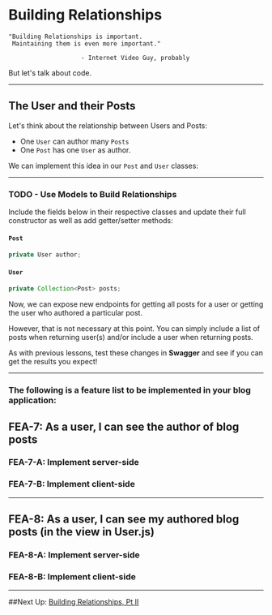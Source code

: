 # Building Relationships

```
"Building Relationships is important. 
 Maintaining them is even more important."
 
                    - Internet Video Guy, probably
```

But let's talk about code.

---
## The User and their Posts

Let's think about the relationship between Users and Posts:

- One `User` can author many `Posts`
- One `Post` has one `User` as author.

We can implement this idea in our `Post` and `User` classes:

---
### TODO - Use Models to Build Relationships
Include the fields below in their respective classes and update their full constructor as well as add getter/setter methods:


#### `Post`

```JAVA
private User author;
```

#### `User`

```JAVA
private Collection<Post> posts;
```


Now, we can expose new endpoints for getting all posts for a user or getting the user who authored a particular post.

However, that is not necessary at this point. You can simply include a list of posts when returning user(s) and/or include a user when returning posts.

As with previous lessons, test these changes in **Swagger** and see if you can get the results you expect!

---

### The following is a feature list to be implemented in your blog application:

## FEA-7: As a user, I can see the author of blog posts

### FEA-7-A: Implement server-side
### FEA-7-B: Implement client-side

---
## FEA-8: As a user, I can see my authored blog posts (in the view in User.js)

### FEA-8-A: Implement server-side
### FEA-8-B: Implement client-side

---

##Next Up: [Building Relationships, Pt II](10-building-relationships-ii.md)
